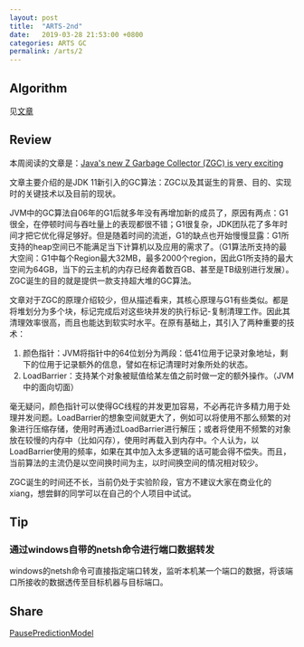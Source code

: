 ```yaml
---
layout: post
title:  "ARTS-2nd"
date:   2019-03-28 21:53:00 +0800
categories: ARTS GC
permalink: /arts/2
---
```


## Algorithm

见[文章](../../leetcode/304)

## Review

本周阅读的文章是：[Java's new Z Garbage Collector (ZGC) is very exciting](https://www.opsian.com/blog/javas-new-zgc-is-very-exciting/)

文章主要介绍的是JDK 11新引入的GC算法：ZGC以及其诞生的背景、目的、实现时的关键技术以及目前的现状。

JVM中的GC算法自06年的G1后就多年没有再增加新的成员了，原因有两点：G1很全，在停顿时间与吞吐量上的表现都很不错；G1很复杂，JDK团队花了多年时间才把它优化得足够好。但是随着时间的流逝，G1的缺点也开始慢慢显露：G1所支持的heap空间已不能满足当下计算机以及应用的需求了。（G1算法所支持的最大空间：G1中每个Region最大32MB，最多2000个region，因此G1所支持的最大空间为64GB，当下的云主机的内存已经奔着数百GB、甚至是TB级别进行发展）。ZGC诞生的目的就是提供一款支持超大堆的GC算法。

文章对于ZGC的原理介绍较少，但从描述看来，其核心原理与G1有些类似。都是将堆划分为多个块，标记完成后对这些块并发的执行标记-复制清理工作。因此其清理效率很高，而且也能达到软实时水平。在原有基础上，其引入了两种重要的技术：

1. 颜色指针：JVM将指针中的64位划分为两段：低41位用于记录对象地址，剩下的位用于记录额外的信息，譬如在标记清理时对象所处的状态。
2. LoadBarrier：支持某个对象被赋值给某左值之前时做一定的额外操作。（JVM中的面向切面）

毫无疑问，颜色指针可以使得GC线程的并发更加容易，不必再花许多精力用于处理并发问题。LoadBarrier的想象空间就更大了，例如可以将使用不那么频繁的对象进行压缩存储，使用时再通过LoadBarrier进行解压；或者将使用不频繁的对象放在较慢的内存中（比如闪存），使用时再载入到内存中。个人认为，以LoadBarrier使用的频率，如果在其中加入太多逻辑的话可能会得不偿失。而且，当前算法的主流仍是以空间换时间为主，以时间换空间的情况相对较少。

ZGC诞生的时间还不长，当前仍处于实验阶段，官方不建议大家在商业化的xiang，想尝鲜的同学可以在自己的个人项目中试试。

## Tip

### 通过windows自带的netsh命令进行端口数据转发
windows的netsh命令可直接指定端口转发，监听本机某一个端口的数据，将该端口所接收的数据透传至目标机器与目标端口。

## Share

[PausePredictionModel](../../jvm/g1/PausePredictionModel)